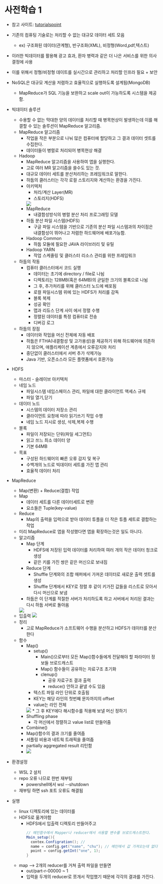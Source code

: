 # 사전학습 1
* 참고 사이트: [tutorialspoint](https://www.tutorialspoint.com/hadoop/index.htm)
* 기존의 컴퓨팅 기술로는 처리할 수 없는 대규모 데이터 세트 모음
  * ex) 구조화된 데이터(관계형), 반구조화(XML), 비정형(Word,pdf,텍스트)
* 이러한 빅데이터를 활용해 광고 효과, 환자 병력과 같은 더 나은 서비스를 위한 의사결정에 사용
* 이를 위해서 정형/비정형 데이트를 실시간으로 관리하고 처리할 인프라 필요 + 보안
* NoSQL은 대규모 계산을 저렴하고 효율적으로 실행하도록 설계됨(MongoDB)
  * MapReduce가 SQL 기능을 보완하고 scale out이 가능하도록 시스템을 제공함.


* 빅데이터 솔루션
  * 수용할 수 없는 막대한 양의 데이터를 처리할 때 병목현상이 발생하는데 이를 해결할 수 있는 솔루션이 MapReduce 알고리즘.
  * MapReduce 알고리즘
    * 작업을 작은 부분으로 나눠 많은 컴퓨터에 할당하고 그 결과 데이터 셋트를 수집한다.
    * 데이터들이 병렬로 처리되어 병목현상 해결
  * Hadoop
    * MapReduce 알고리즘을 사용하여 앱을 실행한다.
    * 고로 여러 MR 알고리즘을 쓸수도 있는 것.
    * 대규모 데이터 세트를 분산처리하는 프레임워크로 말한다.
    * 하둡의 클러스터는 각각 로컬 스토리지와 계산하는 환경을 가진다.
    * 아키텍처
      * 처리/계산 Layer(MR)
      * 스토리지(HDFS)
      <img src="..\assets\hadoop_architecture.JPG">
    * MapReduce
      * 내결함성방식의 병렬 분산 처리 프로그래밍 모델
    * 하둡 분산 파일 시스템(HDFS)
      * 구글 파일 시스템을 기반으로 기존의 분산 파일 시스템과의 차이점은 내결함성이 뛰어나고 저렴한 하드웨어에 배포가능함.
    * Hadoop Common
      * 하둡 모듈에 필요한 JAVA 라이브러리 및 유틸
    * Hadoop YARN
      * 작업 스케줄링 및 클러스터 리소스 관리를 위한 프레임워크
  * 하둡의 작동
    * 컴퓨터 클러스터에서 코드 실행
      * 데이터는 초기에 directory / file로 나뉨
      * 디렉토리는 128MB(혹은 64MB)의 균일한 크기의 블록으로 나뉨
      * 그 후, 추가처리를 위해 클러스터 노드에 배포됨
      * 로컬 파일시스템 위에 있는 HDFS가 처리를 감독
      * 블록 복제
      * 성공 확인
      * 맵과 리듀스 단계 사이 에서 정렬 수행
      * 정렬된 데이터를 특정 컴퓨터로 전송
      * 디버깅 로그
  * 하둡의 장점
    * 데이터와 작업을 머신 전체에 자동 배포
    * 하둡은 FTHA(내결함성 및 고가용성)을 제공하기 위해 하드웨어에 의존하지 않으며, 애플리케이션 계층에서 오류감지와 처리
    * 중단없이 클러스터에서 서버 추가 삭제가능
    * Java 기반, 오픈소스라 모든 플랫폼에서 호환가능
* HDFS
  * 마스터 - 슬레이브 아키텍처
  * 네임 노드
    * 파일시스템 네임스페이스 관리, 파일에 대한 클라이언트 액세스 규제
    * 파일 열기,닫기
  * 데이터 노드
    * 시스템의 데이터 저장소 관리
    * 클라이언트 요청에 따라 읽기쓰기 작업 수행
    * 네임 노드 지시로 생성, 삭제,복제 수행
  * 블록
    * 파일이 저장되는 단위(파일 세그먼트)
    * 읽고 쓰느 최소 데이터 양
    * 기본 64MB
  * 목표
    * 구성된 하드웨어의 빠른 오류 감지 및 복구
    * 수백개의 노드로 빅데이터 세트를 가진 앱 관리
    * 효율적 데이터 처리

* MapReduce
  * Map(변환) + Reduce(결합) 작업
  * Map
    * 데이터 세트를 다른 데이터세트로 변환
    * 요소들은 Tuple(key-value)
  * Reduce
    * Map의 출력을 입력으로 받아 데이터 튜플을 더 작은 튜플 세트로 결합하는 작업
  * 미리 MapReduce로 앱을 작성했다면 앱을 확장하는것은 일도 아니다.
  * 알고리즘
    * Map 단계
      * HDFS에 저장된 입력 데이터를 처리하여 여러 개의 작은 데이터 청크로 생성
      * 같은 키를 가진 쌍은 같은 머신으로 보내짐
    * Reduce 단계
      * Shuffle 단계와의 조합 매퍼에서 가져온 데이터로 새로운 출력 셋트를 생성
      * Shuffle 단계에서 KEY로 정렬 후 같이 키가진 값들을 리스트로 모아서 다시 머신으로 보냄
    * 하둡은 이 단계를 적절한 서버가 처리하도록 하고 서버에서 처리된 결과는 다시 하둡 서버로 돌아옴
    <img src="..\assets\hadoop_algorithm.JPG">
  * 입출력
    <img src="..\assets\hadoop_io.JPG">
  * 정리
    * 고로 MapReduce가 소프트웨어 수행을 분산하고 HDFS가 데이터를 분산한다
  * 함수
    * Map()
      * setup()
        * Main()으로부터 모든 Map()함수들에게 전달해야 할 파라미터 정보들 브로드캐스트
        * Map() 함수들이 공유하는 자료구조 초기화
        * clenup()
          * 공유 자료구조 결과 출력
          * reduce() 안하고 끝낼 수도 있음
      * 텍스트 파일 라인 단위로 호출됨
      * KEY는 해당 라인의 첫번째 문자까지의 offset
      * value는 라인 전체
      <img src="..\assets\hadoop_map().JPG">
      * 그 후 KEY에다 해시함수를 적용해 보낼 머신 정하기
    * Shuffling phase
      * 각 머신에서 정렬하고 value list로 만들어줌
     * Combine()
      * Map()함수의 결과 크기를 줄여줌
      * 셔플링 비용과 네트웍 트래픽을 줄여줌
      * partially aggregated result 리턴함
      * <img src="..\assets\hadoop_reduce().JPG">

* 환경설정
  * WSL 2 설치
  * repo 오류 나므로 한번 재부팅
    * powershell에서 wsl --shutdown
  * 재부팅 하면 ssh 포트 오류도 해결됨
  
* 실행
  * linux 디렉토리에 있는 데이터를
  * HDFS로 옮겨야함
    * HDFS에서 입출력 디렉토리 만들어주고
      ```java
      // 메인함수에서 Mapper나 reducer에서 사용할 변수를 브로드캐스트한다.
      Main_setup(){
        contex.Configration(); //
        name = config.get("name", "chu"); // 메인에서 값 가져오는데 없다면 default 값 "chu"
        point = config.getInt("one", 1); 
      }
      ````
  * map --> 2개의 reducer를 거쳐 출력 파일을 만들면
    * out/part-r-00000 ~ 1
    * 입력을 두개의 reducer로 쪼개서 작업했기 때문에 각각의 결과를 가진다.